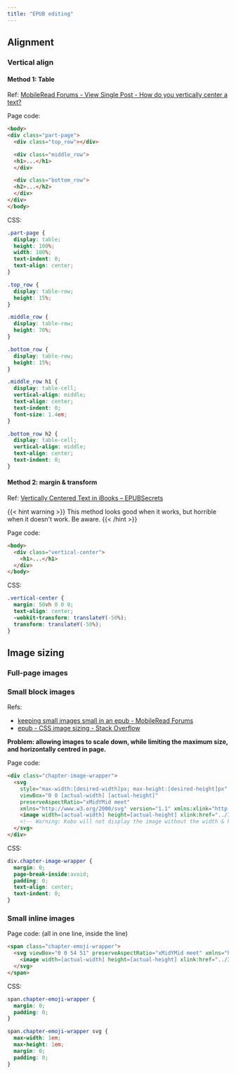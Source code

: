 ```yaml
---
title: "EPUB editing"
---
```


## Alignment

### Vertical align

#### Method 1: Table

Ref: [MobileRead Forums - View Single Post - How do you vertically center a text?](https://www.mobileread.com/forums/showpost.php?p=2616843&postcount=4)

Page code:

```html
<body>
<div class="part-page">
  <div class="top_row"></div>

  <div class="middle_row">
  <h1>...</h1>
  </div>

  <div class="bottom_row">
  <h2>...</h2>
  </div>
</div>
</body>
```

CSS:

```css
.part-page {
  display: table;
  height: 100%;
  width: 100%;
  text-indent: 0;
  text-align: center;
}

.top_row {
  display: table-row;
  height: 15%;
}

.middle_row {
  display: table-row;
  height: 70%;
}

.bottom_row {
  display: table-row;
  height: 15%;
}

.middle_row h1 {
  display: table-cell;
  vertical-align: middle;
  text-align: center;
  text-indent: 0;
  font-size: 1.4em;
}

.bottom_row h2 {
  display: table-cell;
  vertical-align: middle;
  text-align: center;
  text-indent: 0;
}
```

#### Method 2: margin \& transform

Ref: [Vertically Centered Text in iBooks – EPUBSecrets](https://epubsecrets.com/vertically-centered-text-in-ibooks.php)

{{< hint warning >}}
This method looks good when it works, but horrible when it doesn't work. Be aware.
{{< /hint >}}

Page code:

```html
<body>
  <div class="vertical-center">
    <h1>...</h1>
  </div>
</body>
```

CSS:

```css
.vertical-center {
  margin: 50vh 0 0 0;
  text-align: center;
  -webkit-transform: translateY(-50%);
  transform: translateY(-50%);
}
```

## Image sizing

### Full-page images


### Small block images

Refs:

- [keeping small images small in an epub - MobileRead Forums](https://www.mobileread.com/forums/showthread.php?t=336576#postcount4082496)
- [epub - CSS image sizing - Stack Overflow](https://stackoverflow.com/a/19759941/10668706)

**Problem: allowing images to scale down, while limiting the maximum size, and horizontally centred in page.**

Page code:

```html {hl_lines="3-5 7"}
<div class="chapter-image-wrapper">
  <svg
    style="max-width:[desired-width]px; max-height:[desired-height]px"
    viewBox="0 0 [actual-width] [actual-height]"
    preserveAspectRatio="xMidYMid meet"
    xmlns="http://www.w3.org/2000/svg" version="1.1" xmlns:xlink="http://www.w3.org/1999/xlink" >
    <image width=[actual-width] height=[actual-height] xlink:href="../Images/pic.png"/>
    <!-- Warning: Kobo will not display the image without the width & height in the image tag -->
  </svg>
</div>
```

CSS:

```css
div.chapter-image-wrapper {
  margin: 0;
  page-break-inside:avoid;
  padding: 0;
  text-align: center;
  text-indent: 0;
}
```


### Small inline images

Page code: \(all in one line, inside the line\)

```html
<span class="chapter-emoji-wrapper">
  <svg viewBox="0 0 54 51" preserveAspectRatio="xMidYMid meet" xmlns="http://www.w3.org/2000/svg"  version="1.1" xmlns:xlink="http://www.w3.org/1999/xlink" >
    <image width=[actual-width] height=[actual-height] xlink:href="../Images/emoji.png"/>
  </svg>
</span>
```

CSS:

```css
span.chapter-emoji-wrapper {
  margin: 0;
  padding: 0;
}

span.chapter-emoji-wrapper svg {
  max-width: 1em;
  max-height: 1em;
  margin: 0;
  padding: 0;
}
```
